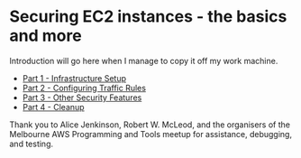 # Securing EC2 instances - the basics and more

Introduction will go here when I manage to copy it off my work machine.

- [Part 1 - Infrastructure Setup](Part1/README.md)
- [Part 2 - Configuring Traffic Rules](Part2/README.md)
- [Part 3 - Other Security Features](Part3/README.md)
- [Part 4 - Cleanup](Part4/README.md)

Thank you to Alice Jenkinson, Robert W. McLeod, and the organisers of the Melbourne AWS Programming and Tools meetup for assistance, debugging, and testing.